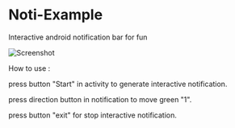 # Noti-Example

Interactive android notification bar for fun

![Screenshot](https://lh3.googleusercontent.com/7mnT1UXE19qKZTB9OZ4s6H-XOfBUDQ579X2YC6STL1nD-3ob6tP2NrUh2zH4M7g4tgqLx2J_WZfFzK4hcwlmcdXqJQE_RAv_fS8hQF15SrZNRKJu2tZYeFkosXDT51lNzQ4UTutbOHdoxix_Q27TNQ0zvSlkeHge9FxCS_niBtmEtGnY1VauQnl3lkAipLyM1ED5xyTLyGkENkB-GjnseMhkZ3fTrIxFJDww56Xv37IE9Nszx9IYy6DUNZTT8DHZlqfJthMfJHUABB0UAOFLOQsoPYrgYhsyg7mSdJ7oiEX9y1lDE5kAb8ZiqX6Qa4gGpydbl6O4o5U6UglQo9_hfTsRO15H5fbsLshBrJtjt82UO6WFbeoaB4zV9hcvbYdSA3vIqXEoGbgK3D6Agdmq5fUyYSjtHS9YkLL0ZKWgA3ei8wrSVbRimpPVQET537fpeJFnp8PFdCpCCEoUI4osxYKj9Ia1fipzqsFD-P25bsad7MDhdO7nEMyVrauulHlcbMkHio6qrNm8a8cMM_ERR4GOz4r5EURfYlgXO82K9lGiFAJEaH7cMmVdck8sDe5yQhRphDLH-1a-HFD915n3Iv1Nbf_VYaOUeDWKaX24qUilI3aXmkJfJ3lBmtfFpw4XX8i0CUBzUF5goEeYsZiZCBCNgz7aM78=w502-h1004-no)

How to use :

press button "Start" in activity to generate interactive notification.

press direction button in notification to move green "1".

press button "exit" for stop interactive notification.